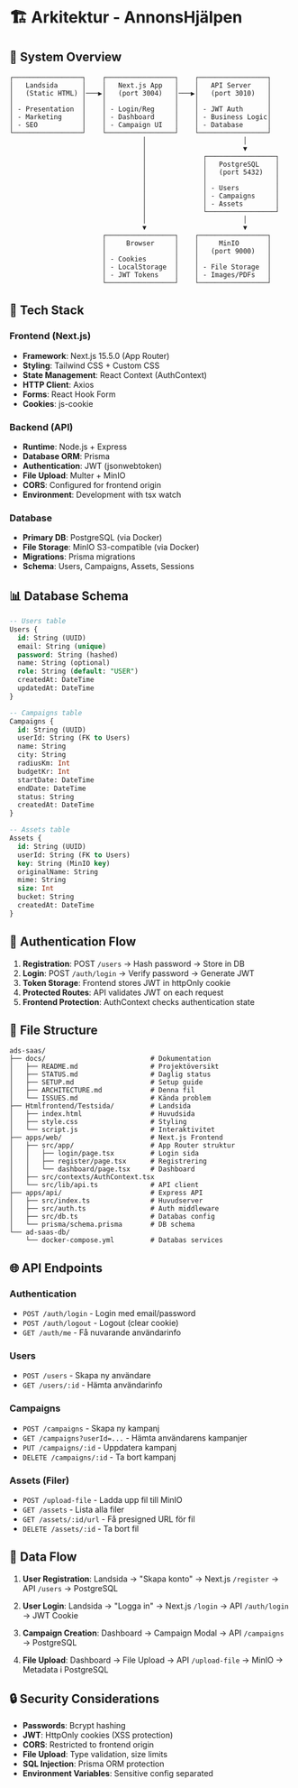 # 🏗️ Arkitektur - AnnonsHjälpen

## 📐 System Overview

```
┌─────────────────┐    ┌─────────────────┐    ┌─────────────────┐
│   Landsida      │    │   Next.js App   │    │   API Server    │
│   (Static HTML) │───▶│   (port 3004)   │───▶│   (port 3010)   │
│                 │    │                 │    │                 │
│ - Presentation  │    │ - Login/Reg     │    │ - JWT Auth      │
│ - Marketing     │    │ - Dashboard     │    │ - Business Logic│
│ - SEO           │    │ - Campaign UI   │    │ - Database      │
└─────────────────┘    └─────────────────┘    └─────────────────┘
                                 │                        │
                                 │                        ▼
                                 │              ┌─────────────────┐
                                 │              │   PostgreSQL    │
                                 │              │   (port 5432)   │
                                 │              │                 │
                                 │              │ - Users         │
                                 │              │ - Campaigns     │
                                 │              │ - Assets        │
                                 │              └─────────────────┘
                                 │                        │
                                 ▼                        ▼
                       ┌─────────────────┐    ┌─────────────────┐
                       │     Browser     │    │     MinIO       │
                       │                 │    │   (port 9000)   │
                       │ - Cookies       │    │                 │
                       │ - LocalStorage  │    │ - File Storage  │
                       │ - JWT Tokens    │    │ - Images/PDFs   │
                       └─────────────────┘    └─────────────────┘
```

## 🔧 Tech Stack

### Frontend (Next.js)
- **Framework**: Next.js 15.5.0 (App Router)
- **Styling**: Tailwind CSS + Custom CSS
- **State Management**: React Context (AuthContext)
- **HTTP Client**: Axios
- **Forms**: React Hook Form
- **Cookies**: js-cookie

### Backend (API)
- **Runtime**: Node.js + Express
- **Database ORM**: Prisma
- **Authentication**: JWT (jsonwebtoken)
- **File Upload**: Multer + MinIO
- **CORS**: Configured for frontend origin
- **Environment**: Development with tsx watch

### Database
- **Primary DB**: PostgreSQL (via Docker)
- **File Storage**: MinIO S3-compatible (via Docker)
- **Migrations**: Prisma migrations
- **Schema**: Users, Campaigns, Assets, Sessions

## 📊 Database Schema

```sql
-- Users table
Users {
  id: String (UUID)
  email: String (unique)
  password: String (hashed)
  name: String (optional)
  role: String (default: "USER")
  createdAt: DateTime
  updatedAt: DateTime
}

-- Campaigns table  
Campaigns {
  id: String (UUID)
  userId: String (FK to Users)
  name: String
  city: String
  radiusKm: Int
  budgetKr: Int
  startDate: DateTime
  endDate: DateTime
  status: String
  createdAt: DateTime
}

-- Assets table
Assets {
  id: String (UUID)
  userId: String (FK to Users)
  key: String (MinIO key)
  originalName: String
  mime: String
  size: Int
  bucket: String
  createdAt: DateTime
}
```

## 🔐 Authentication Flow

1. **Registration**: POST `/users` → Hash password → Store in DB
2. **Login**: POST `/auth/login` → Verify password → Generate JWT
3. **Token Storage**: Frontend stores JWT in httpOnly cookie
4. **Protected Routes**: API validates JWT on each request
5. **Frontend Protection**: AuthContext checks authentication state

## 📁 File Structure

```
ads-saas/
├── docs/                          # Dokumentation
│   ├── README.md                  # Projektöversikt
│   ├── STATUS.md                  # Daglig status
│   ├── SETUP.md                   # Setup guide
│   ├── ARCHITECTURE.md            # Denna fil
│   └── ISSUES.md                  # Kända problem
├── Htmlfrontend/Testsida/         # Landsida
│   ├── index.html                 # Huvudsida
│   ├── style.css                  # Styling
│   └── script.js                  # Interaktivitet
├── apps/web/                      # Next.js Frontend
│   ├── src/app/                   # App Router struktur
│   │   ├── login/page.tsx         # Login sida
│   │   ├── register/page.tsx      # Registrering
│   │   └── dashboard/page.tsx     # Dashboard
│   ├── src/contexts/AuthContext.tsx
│   └── src/lib/api.ts             # API client
├── apps/api/                      # Express API
│   ├── src/index.ts               # Huvudserver
│   ├── src/auth.ts                # Auth middleware
│   ├── src/db.ts                  # Databas config
│   └── prisma/schema.prisma       # DB schema
└── ad-saas-db/
    └── docker-compose.yml         # Databas services
```

## 🌐 API Endpoints

### Authentication
- `POST /auth/login` - Login med email/password
- `POST /auth/logout` - Logout (clear cookie)
- `GET /auth/me` - Få nuvarande användarinfo

### Users  
- `POST /users` - Skapa ny användare
- `GET /users/:id` - Hämta användarinfo

### Campaigns
- `POST /campaigns` - Skapa ny kampanj
- `GET /campaigns?userId=...` - Hämta användarens kampanjer
- `PUT /campaigns/:id` - Uppdatera kampanj
- `DELETE /campaigns/:id` - Ta bort kampanj

### Assets (Filer)
- `POST /upload-file` - Ladda upp fil till MinIO
- `GET /assets` - Lista alla filer
- `GET /assets/:id/url` - Få presigned URL för fil
- `DELETE /assets/:id` - Ta bort fil

## 🔄 Data Flow

1. **User Registration**:
   Landsida → "Skapa konto" → Next.js `/register` → API `/users` → PostgreSQL

2. **User Login**:
   Landsida → "Logga in" → Next.js `/login` → API `/auth/login` → JWT Cookie

3. **Campaign Creation**:
   Dashboard → Campaign Modal → API `/campaigns` → PostgreSQL

4. **File Upload**:
   Dashboard → File Upload → API `/upload-file` → MinIO → Metadata i PostgreSQL

## 🔒 Security Considerations

- **Passwords**: Bcrypt hashing
- **JWT**: HttpOnly cookies (XSS protection)
- **CORS**: Restricted to frontend origin
- **File Upload**: Type validation, size limits
- **SQL Injection**: Prisma ORM protection
- **Environment Variables**: Sensitive config separated